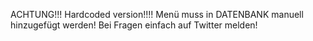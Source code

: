 ACHTUNG!!! Hardcoded version!!!! Menü muss in DATENBANK manuell hinzugefügt werden! Bei Fragen einfach auf Twitter melden!

